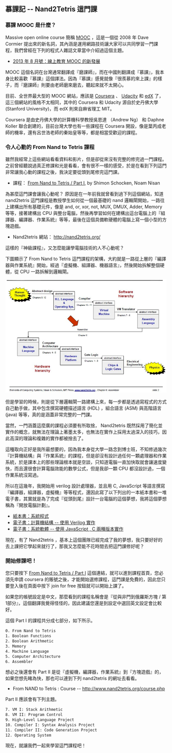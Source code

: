 ## 慕課記 -- Nand2Tetris 這門課

### 慕課 MOOC 是什麼？

Massive open online course 簡稱 [MOOC](http://en.wikipedia.org/wiki/Massive_open_online_course) ，這是一個從 2008 年 Dave Cormier 提出來的新名詞，其內涵是運用網路技術讓大家可以共同學習一門課程，我們曾經在下列的程式人雜誌文章當中介紹過這個主題。

* [2013 年 8 月號：線上教育 MOOC 的新發展](http://programmermagazine.github.io/201308/htm/message1.html)

MOOC 這個名詞在台灣通常翻譯成『磨課師』，而在中國則翻譯成『慕課』，我本身比較喜歡『慕課』這個譯法。因為『慕課』感覺就像『很羨慕的來上課』的樣子，而『磨課師』則要由老師磨來磨去，聽起來就不太開心。

目前、全世界最大型的 MOOC 網站，應該是 [Coursera](https://www.coursera.org/) 、 [Udacity](https://www.udacity.com/) 和 [edX](https://www.edx.org/) 了，這三個網站的風格不太相同，其中的 Coursera 和 Udacity 源自於史丹佛大學 (Stanford University)，而 edX 則來自麻省理工 MIT。

Coursera 是由史丹佛大學的計算機科學教授吳恩達 （Andrew Ng） 和 Daphne Koller 聯合創建的，目前台灣大學也有一些課程在 Coursera 開設，像是葉丙成老師的機率，還有呂世浩老師的秦始皇等等，都是相當受歡迎的課程。

### 令人心動的 From Nand to Tetris 課程

雖然我經常上這些網站看看資料和影片，但是卻從來沒有完整的修完過一門課程。 之前曾經聽說過真正修課和光是看看，會有很不一樣的感受，於是在看到下列這門非常讓我心動的課程之後，我決定要從頭到尾修完這門課。

* 課程： [From Nand to Tetris / Part I](https://www.coursera.org/course/nand2tetris1), by Shimon Schocken, Noam Nisan

為甚麼這門課會讓我心動呢？ 原因是在一年前我就曾看到過下列這個網站，知道 nand2tetris 這門課程是教授學生如何從一個最基礎的 nand 邏輯閘開始，一路往上建構出所有基礎元件，像是 and, or, xor, not, MUX, DMUX, Adder, Memory 等等，接著建構出 CPU 與整台電腦，然後再學習如何在建構出這台電腦上的『組譯器、編譯器、作業系統』等等，最後在這個具備軟硬體的電腦上寫一個小型的方塊遊戲。

* Nand2tetris 網站： <http://nand2tetris.org/>

這樣的『神級課程』，又怎麼能讓學電腦技術的人不心動呢？

下圖顯示了 From Nand to Tetris 這門課程的架構，大約就是一路從上層的『編譯器與作業系統』開始，經過『虛擬機、組譯器、機器語言』，然後開始拆解整個硬體，從 CPU 一路拆解到邏輯閘。

![圖、nand2tetris 整門課的基本架構](nand2tetris_overview.jpg)

但是學習的時候，則是從下層邏輯閘一路建構上來，每一步都是透過寫程式的方式自己動手做，其中包含撰寫硬體描述語言 (HDL) ，組合語言 (ASM) 與高階語言 (java) 等等，真的是涵蓋非常完整的一門課。

當然，一門涵蓋這麼廣的課程必須要有所取捨， Nand2tetris 既然採用了簡化並實作的概念，就無法在理論上著墨太多，也無法在實作上採用太過深入的技巧，因此高深的理論和複雜的實作都被捨去了。

這種取向正好是我所最想要的，因為我本身從大學一路念到博士班，不知修過幾次『計算機結構』與『作業系統』的課程，但是卻沒有設計過任何一顆處理器和作業系統，於是課本上的那些理論根本就是空談，只知道電腦一直加快取就會讓速度變快，而且還很會計算電腦效能的數學公式，但是我卻一顆 CPU 都沒設計過，一個作業系統沒寫過。

所以在這幾年，我開始用 verilog 設計處理器，並且用 C, JavaScript 等語言撰寫『編譯器，組譯器，虛擬機』等等程式，還因此寫了以下列出的一本紙本書和一堆電子書，其實就是為了完成『從頭到尾』設計一台電腦的這個夢想，我將這個夢想稱為『開放電腦計劃』。

* [紙本書：系統程式](http://sp1.wikidot.com/)
* [電子書：計算機結構 -- 使用 Verilog 實作](http://ccc.nqu.edu.tw/db/co/home.html)
* [電子書：系統軟體 -- 使用 JavaScript , C 兩種版本實作](http://ccc.nqu.edu.tw/db/ss/home.html)

現在，有了 Nand2tetris ，基本上這個團隊已經完成了我的夢想，我只要好好的去上課把它學起來就行了，那我又怎麼能不花時間去把這門課修好呢？

### 開始修課吧！

您只要按下 [From Nand to Tetris / Part I](https://www.coursera.org/course/nand2tetris1) 這個連結，就可以進到課程首頁，您必須先申請 coursera 的賬號之後，才能開始選修課程，這門課是免費的，因此您只要登入後在頁面中按下 join for free 按鈕就可以開始上課了。

如果您的帳號設定是中文，那麼看到的課程名稱會是『從與非門到俄羅斯方塊 / 第1部分』，這個翻譯我覺得怪怪的，因此建議您還是到設定中選回英文設定會比較好。

這個 Part I 的課程共分成七部分，如下所示。

```
0. From Nand to Tetris
1. Boolean Functions
2. Boolean Arithmetic
3. Memory
4. Machine Language
5. Computer Architecture
6. Assembler
```

想必之後還會有 Part II 是從『虛擬機，編譯器，作業系統』到『方塊遊戲』的，如果您想先睹為快，那也可以連到下列 nand2tetris 的網址去看看。

* From NAND to Tetris : Course -- <http://www.nand2tetris.org/course.php>

Part II 應該會有下列主題。

```
7. VM I: Stack Arithmetic
8. VM II: Program Control
9. High-Level Language Project
10. Compiler I: Syntax Analysis Project
11. Compiler II: Code Generation Project
12. Operating System
```

現在，就讓我們一起來學習這門課程吧！

